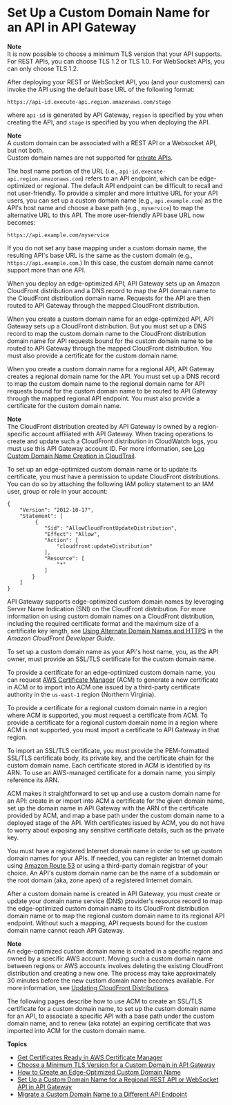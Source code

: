 # Set Up a Custom Domain Name for an API in API Gateway<a name="how-to-custom-domains"></a>

**Note**  
It is now possible to choose a minimum TLS version that your API supports\. For REST APIs, you can choose TLS 1\.2 or TLS 1\.0\. For WebSocket APIs, you can only choose TLS 1\.2\.

 After deploying your REST or WebSocket API, you \(and your customers\) can invoke the API using the default base URL of the following format: 

```
https://api-id.execute-api.region.amazonaws.com/stage
```

where `api-id` is generated by API Gateway, `region` is specified by you when creating the API, and `stage` is specified by you when deploying the API\.

**Note**  
A custom domain can be associated with a REST API or a Websocket API, but not both\.  
Custom domain names are not supported for [private APIs](apigateway-private-apis.md)\.

The host name portion of the URL \(i\.e\., `api-id.execute-api.region.amazonaws.com`\) refers to an API endpoint, which can be edge\-optimized or regional\. The default API endpoint can be difficult to recall and not user\-friendly\. To provide a simpler and more intuitive URL for your API users, you can set up a custom domain name \(e\.g\., `api.example.com`\) as the API's host name and choose a base path \(e\.g\., `myservice`\) to map the alternative URL to this API\. The more user\-friendly API base URL now becomes:

```
https://api.example.com/myservice
```

 If you do not set any base mapping under a custom domain name, the resulting API's base URL is the same as the custom domain \(e\.g\., `https://api.example.com`\.\) In this case, the custom domain name cannot support more than one API\. 

When you deploy an edge\-optimized API, API Gateway sets up an Amazon CloudFront distribution and a DNS record to map the API domain name to the CloudFront distribution domain name\. Requests for the API are then routed to API Gateway through the mapped CloudFront distribution\. 

When you create a custom domain name for an edge\-optimized API, API Gateway sets up a CloudFront distribution\. But you must set up a DNS record to map the custom domain name to the CloudFront distribution domain name for API requests bound for the custom domain name to be routed to API Gateway through the mapped CloudFront distribution\. You must also provide a certificate for the custom domain name\.

When you create a custom domain name for a regional API, API Gateway creates a regional domain name for the API\. You must set up a DNS record to map the custom domain name to the regional domain name for API requests bound for the custom domain name to be routed to API Gateway through the mapped regional API endpoint\. You must also provide a certificate for the custom domain name\. 

**Note**  
 The CloudFront distribution created by API Gateway is owned by a region\-specific account affiliated with API Gateway\. When tracing operations to create and update such a CloudFront distribution in CloudWatch logs, you must use this API Gateway account ID\. For more information, see [Log Custom Domain Name Creation in CloudTrail](how-to-edge-optimized-custom-domain-name.md#how-to-custom-domain-log-cloudfront-distribution-update-in-cloudtrail)\. 

 To set up an edge\-optimized custom domain name or to update its certificate, you must have a permission to update CloudFront distributions\. You can do so by attaching the following IAM policy statement to an IAM user, group or role in your account: 

```
{
    "Version": "2012-10-17",
    "Statement": [
         {
            "Sid": "AllowCloudFrontUpdateDistribution",
            "Effect": "Allow",
            "Action": [
                "cloudfront:updateDistribution"
            ],
            "Resource": [
                "*"
            ]
        }
    ]
}
```

 API Gateway supports edge\-optimized custom domain names by leveraging Server Name Indication \(SNI\) on the CloudFront distribution\. For more information on using custom domain names on a CloudFront distribution, including the required certificate format and the maximum size of a certificate key length, see [ Using Alternate Domain Names and HTTPS](https://docs.aws.amazon.com/AmazonCloudFront/latest/DeveloperGuide/SecureConnections.html#CNAMEsAndHTTPS) in the *Amazon CloudFront Developer Guide*\. 

 To set up a custom domain name as your API's host name, you, as the API owner, must provide an SSL/TLS certificate for the custom domain name\. 

To provide a certificate for an edge\-optimized custom domain name, you can request [AWS Certificate Manager](https://docs.aws.amazon.com/acm/latest/userguide/) \(ACM\) to generate a new certificate in ACM or to import into ACM one issued by a third\-party certificate authority in the `us-east-1` region \(Northern Virginia\)\.

To provide a certificate for a regional custom domain name in a region where ACM is supported, you must request a certificate from ACM\. To provide a certificate for a regional custom domain name in a region where ACM is not supported, you must import a certificate to API Gateway in that region\. 

To import an SSL/TLS certificate, you must provide the PEM\-formatted SSL/TLS certificate body, its private key, and the certificate chain for the custom domain name\. Each certificate stored in ACM is identified by its ARN\. To use an AWS\-managed certificate for a domain name, you simply reference its ARN\. 

 ACM makes it straightforward to set up and use a custom domain name for an API: create in or import into ACM a certificate for the given domain name, set up the domain name in API Gateway with the ARN of the certificate provided by ACM, and map a base path under the custom domain name to a deployed stage of the API\. With certificates issued by ACM, you do not have to worry about exposing any sensitive certificate details, such as the private key\.

You must have a registered Internet domain name in order to set up custom domain names for your APIs\. If needed, you can register an Internet domain using [Amazon Route 53](https://docs.aws.amazon.com/Route53/latest/DeveloperGuide/) or using a third\-party domain registrar of your choice\. An API's custom domain name can be the name of a subdomain or the root domain \(aka, zone apex\) of a registered Internet domain\. 

After a custom domain name is created in API Gateway, you must create or update your domain name service \(DNS\) provider's resource record to map the edge\-optimized custom domain name to its CloudFront distribution domain name or to map the regional custom domain name to its regional API endpoint\. Without such a mapping, API requests bound for the custom domain name cannot reach API Gateway\.

**Note**  
 An edge\-optimized custom domain name is created in a specific region and owned by a specific AWS account\. Moving such a custom domain name between regions or AWS accounts involves deleting the existing CloudFront distribution and creating a new one\. The process may take approximately 30 minutes before the new custom domain name becomes available\. For more information, see [Updating CloudFront Distributions](https://docs.aws.amazon.com/AmazonCloudFront/latest/DeveloperGuide/HowToUpdateDistribution.html)\. 

The following pages describe how to use ACM to create an SSL/TLS certificate for a custom domain name, to set up the custom domain name for an API, to associate a specific API with a base path under the custom domain name, and to renew \(aka rotate\) an expiring certificate that was imported into ACM for the custom domain name\. 

**Topics**
+ [Get Certificates Ready in AWS Certificate Manager](how-to-custom-domains-prerequisites.md)
+ [Choose a Minimum TLS Version for a Custom Domain in API Gateway](apigateway-custom-domain-tls-version.md)
+ [How to Create an Edge\-Optimized Custom Domain Name](how-to-edge-optimized-custom-domain-name.md)
+ [Set Up a Custom Domain Name for a Regional REST API or WebSocket API in API Gateway](apigateway-regional-api-custom-domain-create.md)
+ [Migrate a Custom Domain Name to a Different API Endpoint](apigateway-regional-api-custom-domain-migrate.md)